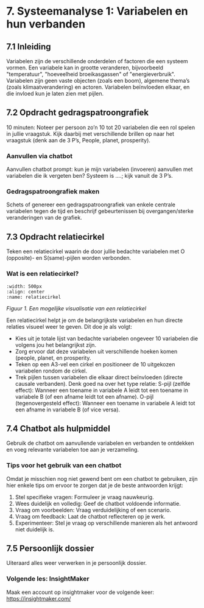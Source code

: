 # 7. Systeemanalyse 1: Variabelen en hun verbanden

## 7.1 Inleiding

Variabelen zijn de verschillende onderdelen of factoren die een systeem vormen. Een variabele kan in grootte veranderen, bijvoorbeeld "temperatuur", "hoeveelheid broeikasgassen" of "energieverbruik". Variabelen zijn geen vaste objecten (zoals een boom), algemene thema’s (zoals klimaatverandering) en actoren. Variabelen beïnvloeden elkaar, en die invloed kun je laten zien met pijlen.

## 7.2 Opdracht gedragspatroongrafiek
10 minuten: Noteer per persoon zo’n 10 tot 20 variabelen die een rol spelen in jullie vraagstuk. Kijk daarbij met verschillende brillen op naar het vraagstuk (denk aan de 3 P’s, People, planet, prosperity).
### Aanvullen via chatbot
Aanvullen chatbot prompt: kun je mijn variabelen (invoeren) aanvullen met variabelen die ik vergeten ben? Systeem is ….; kijk vanuit de 3 P’s.
### Gedragspatroongrafiek maken
Schets of genereer een gedragspatroongrafiek van enkele centrale variabelen tegen de tijd en beschrijf gebeurtenissen bij overgangen/sterke veranderingen van de grafiek.

## 7.3 Opdracht relatiecirkel
Teken een relatiecirkel waarin de door jullie bedachte variabelen met O (opposite)- en  S(same)-pijlen worden verbonden.

### Wat is een relatiecirkel?
```{figure} Plaatjes/plastic_soep_relatiecirkel.png
:width: 500px
:align: center
:name: relatiecirkel
``` 
*Figuur 1. Een mogelijke visualisatie van een relatiecirkel*  

Een relatiecirkel helpt je om de belangrijkste variabelen en hun directe relaties visueel weer te geven. Dit doe je als volgt:
- Kies uit je totale lijst van bedachte variabelen ongeveer 10 variabelen die volgens jou het belangrijkst zijn. 
- Zorg ervoor dat deze variabelen uit verschillende hoeken komen (people, planet, en prosperity.
- Teken op een A3-vel een cirkel en positioneer de 10 uitgekozen variabelen rondom de cirkel.
- Trek pijlen tussen variabelen die elkaar direct beïnvloeden (directe causale verbanden). Denk goed na over het type relatie: S-pijl (zelfde effect): Wanneer een toename in variabele A leidt tot een toename in variabele B (of een afname leidt tot een afname).
O-pijl (tegenovergesteld effect): Wanneer een toename in variabele A leidt tot een afname in variabele B (of vice versa).
## 7.4 Chatbot als hulpmiddel

Gebruik de chatbot om aanvullende variabelen en verbanden te ontdekken en voeg relevante variabelen toe aan je verzameling.
### Tips voor het gebruik van een chatbot
Omdat je misschien nog niet gewend bent om een chatbot te gebruiken, zijn hier enkele tips om ervoor te zorgen dat je de beste antwoorden krijgt:
1. Stel specifieke vragen: Formuleer je vraag nauwkeurig.
2. Wees duidelijk en volledig: Geef de chatbot voldoende informatie.
3. Vraag om voorbeelden: Vraag verduidelijking of een scenario.
4. Vraag om feedback: Laat de chatbot reflecteren op je werk.
5. Experimenteer: Stel je vraag op verschillende manieren als het antwoord niet duidelijk is.

## 7.5 Persoonlijk dossier
Uiteraard alles weer verwerken in je persoonlijk dossier.
### Volgende les: InsightMaker
Maak een account op insightmaker voor de volgende keer: https://insightmaker.com/